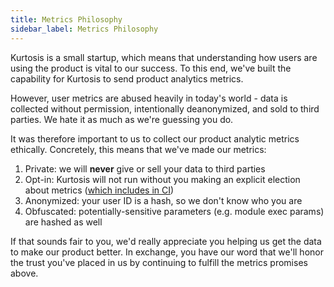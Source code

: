 ```yaml
---
title: Metrics Philosophy
sidebar_label: Metrics Philosophy
---
```


Kurtosis is a small startup, which means that understanding how users are using the product is vital to our success. To this end, we've built the capability for Kurtosis to send product analytics metrics.

However, user metrics are abused heavily in today's world - data is collected without permission, intentionally deanonymized, and sold to third parties. We hate it as much as we're guessing you do.

It was therefore important to us to collect our product analytic metrics ethically. Concretely, this means that we've made our metrics:

1. Private: we will **never** give or sell your data to third parties
1. Opt-in: Kurtosis will not run without you making an explicit election about metrics ([which includes in CI](/ci))
1. Anonymized: your user ID is a hash, so we don't know who you are
1. Obfuscated: potentially-sensitive parameters (e.g. module exec params) are hashed as well

If that sounds fair to you, we'd really appreciate you helping us get the data to make our product better. In exchange, you have our word that we'll honor the trust you've placed in us by continuing to fulfill the metrics promises above.
